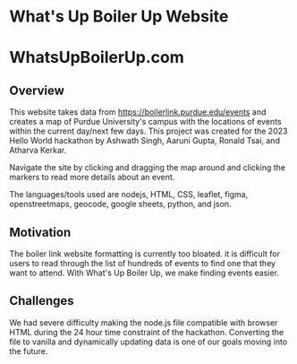 # What's Up Boiler Up Website

# WhatsUpBoilerUp.com

## Overview

This website takes data from https://boilerlink.purdue.edu/events and creates a map of Purdue University's campus with the locations of events within the current day/next few days. This project was created for the 2023 Hello World hackathon by Ashwath Singh, Aaruni Gupta, Ronald Tsai, and Atharva Kerkar.

Navigate the site by clicking and dragging the map around and clicking the markers to read more details about an event.

The languages/tools used are nodejs, HTML, CSS, leaflet, figma, openstreetmaps, geocode, google sheets, python, and json.

## Motivation

The boiler link website formatting is currently too bloated. it is difficult for users to read through the list of hundreds of events to find one that they want to attend. With What's Up Boiler Up, we make finding events easier.

## Challenges

We had severe difficulty making the node.js file compatible with browser HTML during the 24 hour time constraint of the hackathon. Converting the file to vanilla and dynamically updating data is one of our goals moving into the future.